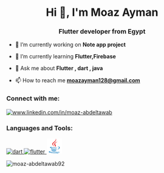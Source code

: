 <h1 align="center">Hi 👋, I'm Moaz Ayman</h1>
<h3 align="center">Flutter developer from Egypt</h3>

- 🔭 I’m currently working on **Note app project**

- 🌱 I’m currently learning **Flutter,Firebase**

- 💬 Ask me about **Flutter , dart , java**

- 📫 How to reach me **moazayman128@gmail.com**

<h3 align="left">Connect with me:</h3>
<p align="left">
<a href="https:www.linkedin.com/in/moaz-abdeltawab" target="blank"><img align="center" src="https://raw.githubusercontent.com/rahuldkjain/github-profile-readme-generator/master/src/images/icons/Social/linked-in-alt.svg" alt="www.linkedin.com/in/moaz-abdeltawab" height="30" width="40" /></a>
</p>

<h3 align="left">Languages and Tools:</h3>
<p align="left"> <a href="https://dart.dev" target="_blank" rel="noreferrer"> <img src="https://www.vectorlogo.zone/logos/dartlang/dartlang-icon.svg" alt="dart" width="40" height="40"/> </a> <a href="https://flutter.dev" target="_blank" rel="noreferrer"> <img src="https://www.vectorlogo.zone/logos/flutterio/flutterio-icon.svg" alt="flutter" width="40" height="40"/> </a> <a href="https://www.java.com" target="_blank" rel="noreferrer"> <img src="https://raw.githubusercontent.com/devicons/devicon/master/icons/java/java-original.svg" alt="java" width="40" height="40"/> </a> </p>

<p><img align="center" src="https://github-readme-stats.vercel.app/api/top-langs?username=moaz-abdeltawab92&show_icons=true&locale=en&layout=compact" alt="moaz-abdeltawab92" /></p>
